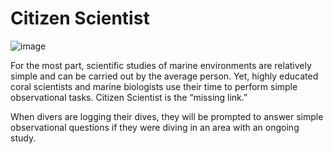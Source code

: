 # Citizen Scientist
![image](https://github.com/mertymcgraw/Citizen-Scientist/master/public/images/new_logo.png)


For the most part, scientific studies of marine environments are relatively simple and can be carried out by the average person. Yet, highly educated coral scientists and marine biologists use their time to perform simple observational tasks. Citizen Scientist is the “missing link.” 

When divers are logging their dives, they will be prompted to answer simple observational questions if they were diving in an area with an ongoing study.
